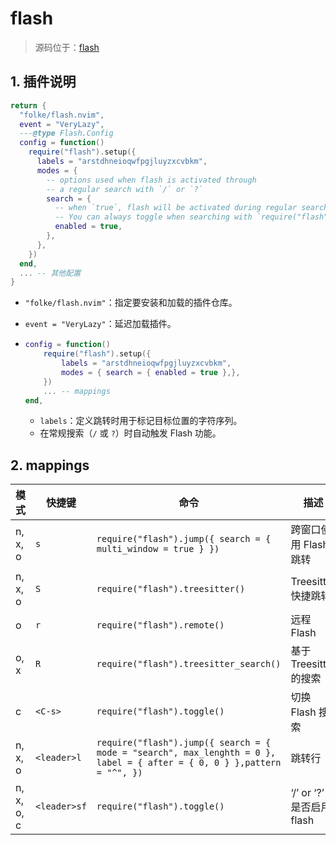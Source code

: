 # flash 

> 源码位于：[flash](../../lua/plugins/flash.lua)

## 1. 插件说明

```lua
return {
  "folke/flash.nvim",
  event = "VeryLazy",
  ---@type Flash.Config    
  config = function()
    require("flash").setup({
      labels = "arstdhneioqwfpgjluyzxcvbkm",
      modes = {
        -- options used when flash is activated through    
        -- a regular search with `/` or `?`    
        search = {
          -- when `true`, flash will be activated during regular search by default.    
          -- You can always toggle when searching with `require("flash").toggle()`    
          enabled = true,
        },
      },
    })
  end,
  ... -- 其他配置
}
```

* `"folke/flash.nvim"`：指定要安装和加载的插件仓库。

* `event = "VeryLazy"`：延迟加载插件。

* ```lua
  config = function()
      require("flash").setup({
          labels = "arstdhneioqwfpgjluyzxcvbkm",
          modes = { search = { enabled = true },},
      })
      ... -- mappings
  end,
  ```
  
  * `labels`：定义跳转时用于标记目标位置的字符序列。
  * 在常规搜索（`/` 或 `?`）时自动触发 Flash 功能。

## 2. mappings

| 模式       | 快捷键       | 命令                                                         | 描述                      |
| ---------- | ------------ | ------------------------------------------------------------ | ------------------------- |
| n, x, o    | `s`          | `require("flash").jump({ search = { multi_window = true } })` | 跨窗口使用 Flash 跳转     |
| n, x, o    | `S`          | `require("flash").treesitter()`                              | Treesitter 快捷跳转       |
| o          | `r`          | `require("flash").remote()`                                  | 远程 Flash                |
| o, x       | `R`          | `require("flash").treesitter_search()`                       | 基于 Treesitter 的搜索    |
| c          | `<C-s>`      | `require("flash").toggle()`                                  | 切换 Flash 搜索           |
| n, x, o    | `<leader>l`  | `require("flash").jump({ search = { mode = "search", max_lenghth = 0 }, label = { after = { 0, 0 } },pattern = "^", })` | 跳转行                    |
| n, x, o, c | `<leader>sf` | `require("flash").toggle()`                                  | ‘/’ or ‘?’ 是否启用 flash |

